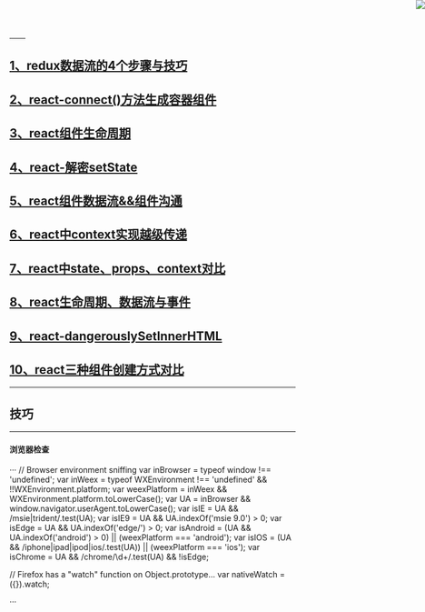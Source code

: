 <a href="https://github.com/easwk" target="_blank">
　　<img style="position: fixed; top: 0; right: 0; border: 0; z-index: 1;" src="http://images.cnblogs.com/cnblogs_com/jackson0714/779808/o_github.png" >
</a> 

## [1、redux数据流的4个步骤与技巧](https://github.com/Easwk/easwk.github.io/tree/redux--4stepsforstate)

## [2、react-connect()方法生成容器组件](https://github.com/Easwk/easwk.github.io/tree/redux-connect) 

## [3、react组件生命周期 ](https://github.com/Easwk/easwk.github.io/tree/react-componetn-lifecycel)

## [4、react-解密setState](https://github.com/Easwk/easwk.github.io/tree/react-setState)

## [5、react组件数据流&&组件沟通](https://github.com/Easwk/easwk.github.io/tree/react-shujuliu-zhujiangtongxing)

## [6、react中context实现越级传递](https://github.com/Easwk/easwk.github.io/tree/react-context)

## [7、react中state、props、context对比](https://github.com/Easwk/easwk.github.io/tree/react-duibi)

## [8、react生命周期、数据流与事件](https://github.com/Easwk/easwk.github.io/tree/react-shijian)

## [9、react-dangerouslySetInnerHTML](https://github.com/Easwk/easwk.github.io/tree/react-dangerouslySetInnerHTML)

## [10、react三种组件创建方式对比](https://github.com/Easwk/easwk.github.io/tree/react-three-way-to-create-components)
----
## 技巧
 
---
#### 浏览器检查
 
···
 // Browser environment sniffing
var inBrowser = typeof window !== 'undefined';
var inWeex = typeof WXEnvironment !== 'undefined' && !!WXEnvironment.platform;
var weexPlatform = inWeex && WXEnvironment.platform.toLowerCase();
var UA = inBrowser && window.navigator.userAgent.toLowerCase();
var isIE = UA && /msie|trident/.test(UA);
var isIE9 = UA && UA.indexOf('msie 9.0') > 0;
var isEdge = UA && UA.indexOf('edge/') > 0;
var isAndroid = (UA && UA.indexOf('android') > 0) || (weexPlatform === 'android');
var isIOS = (UA && /iphone|ipad|ipod|ios/.test(UA)) || (weexPlatform === 'ios');
var isChrome = UA && /chrome\/\d+/.test(UA) && !isEdge;

// Firefox has a "watch" function on Object.prototype...
var nativeWatch = ({}).watch;

···
